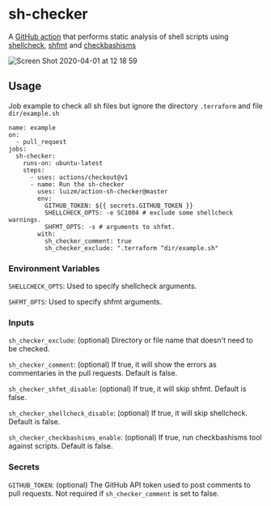 # sh-checker

A [GitHub action](https://docs.github.com/en/free-pro-team@latest/actions) that performs static analysis of shell scripts using [shellcheck](https://github.com/koalaman/shellcheck), [shfmt](https://github.com/mvdan/sh) and [checkbashisms](https://linux.die.net/man/1/checkbashisms)

![Screen Shot 2020-04-01 at 12 18 59](https://user-images.githubusercontent.com/6004689/78155536-f9a8a080-7413-11ea-8b5c-2c96484feb61.png)


## Usage

Job example to check all sh files but ignore the directory `.terraform` and file `dir/example.sh`

```
name: example
on:
  - pull_request
jobs:
  sh-checker:
    runs-on: ubuntu-latest
    steps:
      - uses: actions/checkout@v1
      - name: Run the sh-checker
        uses: luizm/action-sh-checker@master
        env:
          GITHUB_TOKEN: ${{ secrets.GITHUB_TOKEN }}
          SHELLCHECK_OPTS: -e SC1004 # exclude some shellcheck warnings.
          SHFMT_OPTS: -s # arguments to shfmt.
        with:
          sh_checker_comment: true
          sh_checker_exclude: ".terraform ^dir/example.sh"
```

### Environment Variables

`SHELLCHECK_OPTS`: Used to specify shellcheck arguments.

`SHFMT_OPTS`: Used to specify shfmt arguments.

### Inputs

`sh_checker_exclude`: (optional) Directory or file name that doesn't need to be checked.

`sh_checker_comment`: (optional) If true, it will show the errors as commentaries in the pull requests. Default is false.

`sh_checker_shfmt_disable`: (optional) If true, it will skip shfmt. Default is false.

`sh_checker_shellcheck_disable`: (optional) If true, it will skip shellcheck. Default is false.

`sh_checker_checkbashisms_enable`: (optional) If true, run checkbashisms tool against scripts. Default is false.
### Secrets

`GITHUB_TOKEN`: (optional) The GitHub API token used to post comments to pull requests. Not required if `sh_checker_comment` is set to false.

